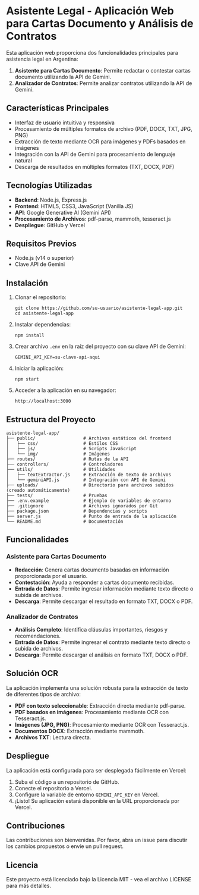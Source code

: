 # Asistente Legal - Aplicación Web para Cartas Documento y Análisis de Contratos

Esta aplicación web proporciona dos funcionalidades principales para asistencia legal en Argentina:
1. **Asistente para Cartas Documento**: Permite redactar o contestar cartas documento utilizando la API de Gemini.
2. **Analizador de Contratos**: Permite analizar contratos utilizando la API de Gemini.

## Características Principales

- Interfaz de usuario intuitiva y responsiva
- Procesamiento de múltiples formatos de archivo (PDF, DOCX, TXT, JPG, PNG)
- Extracción de texto mediante OCR para imágenes y PDFs basados en imágenes
- Integración con la API de Gemini para procesamiento de lenguaje natural
- Descarga de resultados en múltiples formatos (TXT, DOCX, PDF)

## Tecnologías Utilizadas

- **Backend**: Node.js, Express.js
- **Frontend**: HTML5, CSS3, JavaScript (Vanilla JS)
- **API**: Google Generative AI (Gemini API)
- **Procesamiento de Archivos**: pdf-parse, mammoth, tesseract.js
- **Despliegue**: GitHub y Vercel

## Requisitos Previos

- Node.js (v14 o superior)
- Clave API de Gemini

## Instalación

1. Clonar el repositorio:
   ```
   git clone https://github.com/su-usuario/asistente-legal-app.git
   cd asistente-legal-app
   ```

2. Instalar dependencias:
   ```
   npm install
   ```

3. Crear archivo `.env` en la raíz del proyecto con su clave API de Gemini:
   ```
   GEMINI_API_KEY=su-clave-api-aqui
   ```

4. Iniciar la aplicación:
   ```
   npm start
   ```

5. Acceder a la aplicación en su navegador:
   ```
   http://localhost:3000
   ```

## Estructura del Proyecto

```
asistente-legal-app/
├── public/                  # Archivos estáticos del frontend
│   ├── css/                 # Estilos CSS
│   ├── js/                  # Scripts JavaScript
│   └── img/                 # Imágenes
├── routes/                  # Rutas de la API
├── controllers/             # Controladores
├── utils/                   # Utilidades
│   ├── textExtractor.js     # Extracción de texto de archivos
│   └── geminiAPI.js         # Integración con API de Gemini
├── uploads/                 # Directorio para archivos subidos (creado automáticamente)
├── tests/                   # Pruebas
├── .env.example             # Ejemplo de variables de entorno
├── .gitignore               # Archivos ignorados por Git
├── package.json             # Dependencias y scripts
├── server.js                # Punto de entrada de la aplicación
└── README.md                # Documentación
```

## Funcionalidades

### Asistente para Cartas Documento

- **Redacción**: Genera cartas documento basadas en información proporcionada por el usuario.
- **Contestación**: Ayuda a responder a cartas documento recibidas.
- **Entrada de Datos**: Permite ingresar información mediante texto directo o subida de archivos.
- **Descarga**: Permite descargar el resultado en formato TXT, DOCX o PDF.

### Analizador de Contratos

- **Análisis Completo**: Identifica cláusulas importantes, riesgos y recomendaciones.
- **Entrada de Datos**: Permite ingresar el contrato mediante texto directo o subida de archivos.
- **Descarga**: Permite descargar el análisis en formato TXT, DOCX o PDF.

## Solución OCR

La aplicación implementa una solución robusta para la extracción de texto de diferentes tipos de archivo:

- **PDF con texto seleccionable**: Extracción directa mediante pdf-parse.
- **PDF basados en imágenes**: Procesamiento mediante OCR con Tesseract.js.
- **Imágenes (JPG, PNG)**: Procesamiento mediante OCR con Tesseract.js.
- **Documentos DOCX**: Extracción mediante mammoth.
- **Archivos TXT**: Lectura directa.

## Despliegue

La aplicación está configurada para ser desplegada fácilmente en Vercel:

1. Suba el código a un repositorio de GitHub.
2. Conecte el repositorio a Vercel.
3. Configure la variable de entorno `GEMINI_API_KEY` en Vercel.
4. ¡Listo! Su aplicación estará disponible en la URL proporcionada por Vercel.

## Contribuciones

Las contribuciones son bienvenidas. Por favor, abra un issue para discutir los cambios propuestos o envíe un pull request.

## Licencia

Este proyecto está licenciado bajo la Licencia MIT - vea el archivo LICENSE para más detalles.
